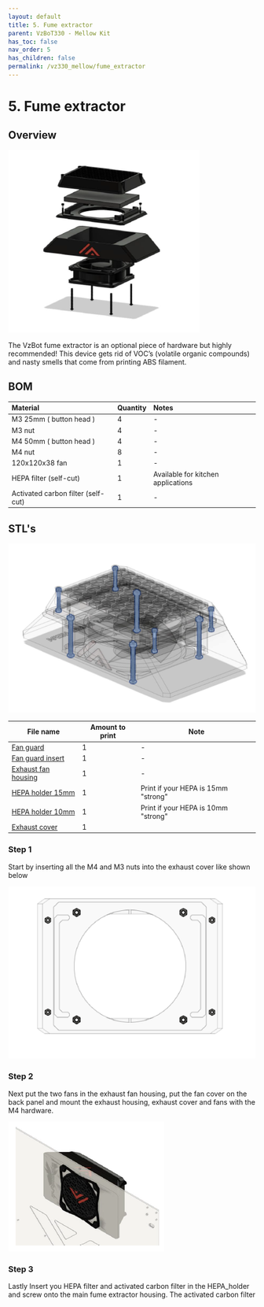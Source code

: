 ```yaml
---
layout: default
title: 5. Fume extractor
parent: VzBoT330 - Mellow Kit
has_toc: false
nav_order: 5
has_children: false
permalink: /vz330_mellow/fume_extractor
---
```


# 5. Fume extractor

## Overview
![Overview](../assets/images/manual/vz330_mellow/fume/overview.png)
<br>

The VzBot fume extractor is an optional piece of hardware but highly recommended! This device gets rid of VOC’s (volatile organic compounds) and nasty smells that come from printing ABS filament.

## BOM

| Material        | Quantity          | Notes |
|:-------------|:------------------|:------|
| M3 25mm ( button head ) | 4 | - |
| M3 nut | 4 | - |
| M4 50mm ( button head ) | 4 | - |
| M4 nut | 8 | - |
| 120x120x38 fan | 1 | - |
| HEPA filter (self-cut) | 1 | Available for kitchen applications |
| Activated carbon filter (self-cut) | 1 | - |

## STL's
![Details](../assets/images/manual/vz330_mellow/fume/details.png)
<br>

| File name | Amount to print | Note |
|-----------|-----------------|------|
| <a href="https://github.com/VzBoT3D/VzBoT-Vz330/blob/master/Assemblies%20BOM%20and%20STL/enclosure/Exhaust%20filter%20-%20Fume%20extractor/Exhaust%20fan%20guard/Exaust%20fan%20guard%20frame.stl" target="_blank">Fan guard</a> | 1 | - |
| <a href="https://github.com/VzBoT3D/VzBoT-Vz330/blob/master/Assemblies%20BOM%20and%20STL/enclosure/Exhaust%20filter%20-%20Fume%20extractor/Exhaust%20fan%20guard/Exaust%20fan%20guard%20center%20trim.stl" target="_blank">Fan guard insert</a> | 1 | - |
| <a href="https://github.com/VzBoT3D/VzBoT-Vz330/blob/master/Assemblies%20BOM%20and%20STL/enclosure/Exhaust%20filter%20-%20Fume%20extractor/Exhaust%20filter%20housing/STLs/Exhaust%20fan%20housing.stl" target="_blank">Exhaust fan housing</a> | 1 | - |
| <a href="https://github.com/VzBoT3D/VzBoT-Vz330/blob/master/Assemblies%20BOM%20and%20STL/enclosure/Exhaust%20filter%20-%20Fume%20extractor/Exhaust%20filter%20housing/STLs/exhaust%20middle%20cover%2015mm%20Hepa%20filter.stl" target="_blank">HEPA holder 15mm</a> | 1 | Print if your HEPA is 15mm "strong" |
| <a href="https://github.com/VzBoT3D/VzBoT-Vz330/blob/master/Assemblies%20BOM%20and%20STL/enclosure/Exhaust%20filter%20-%20Fume%20extractor/Exhaust%20filter%20housing/STLs/exhaust%20middle%20cover%2010mm%20Hepa%20filter.stl" target="_blank">HEPA holder 10mm</a> | 1 | Print if your HEPA is 10mm "strong" |
| <a href="https://github.com/VzBoT3D/VzBoT-Vz235/blob/main/Assemblies%20%26%20STL/Frame/Frame%20brace.stl" target="_blank">Exhaust cover</a> | 1 |

### Step 1
Start by inserting all the M4 and M3 nuts into the exhaust cover like shown below
<br>

![Step 1](../assets/images/manual/vz330_mellow/fume/step1.png)

### Step 2
Next put the two fans in the exhaust fan housing, put the fan cover on the back panel and mount the exhaust housing, exhaust cover and fans with the M4 hardware.
<br>

![Step 2](../assets/images/manual/vz330_mellow/fume/step2.png)

### Step 3
Lastly Insert you HEPA filter and activated carbon filter in the HEPA_holder and screw onto the main fume extractor housing. The activated carbon filter
